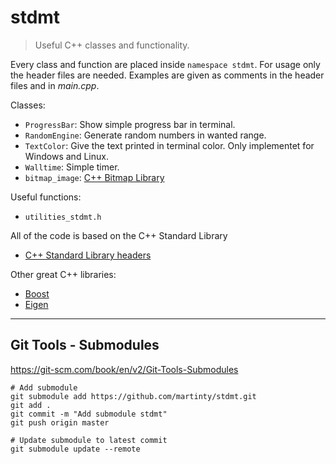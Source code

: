# stdmt

> Useful C++ classes and functionality.

Every class and function are placed inside `namespace stdmt`. For usage only the header files are needed. Examples are given as comments in the header files and in *main.cpp*.

Classes:
- `ProgressBar`: Show simple progress bar in terminal. 
- `RandomEngine`: Generate random numbers in wanted range.
- `TextColor`: Give the text printed in terminal color. Only implementet for Windows and Linux.
- `Walltime`: Simple timer.
- `bitmap_image`:  [C++ Bitmap Library](http://www.partow.net/programming/bitmap/index.html)

Useful functions:
- `utilities_stdmt.h`

All of the code is based on the C++ Standard Library
- [C++ Standard Library headers](https://en.cppreference.com/w/cpp/header)

Other great C++ libraries:
- [Boost](https://www.boost.org/)
- [Eigen](https://eigen.tuxfamily.org/index.php?title=Main_Page)

---

## Git Tools - Submodules
https://git-scm.com/book/en/v2/Git-Tools-Submodules

```
# Add submodule
git submodule add https://github.com/martinty/stdmt.git
git add .
git commit -m "Add submodule stdmt"
git push origin master

# Update submodule to latest commit
git submodule update --remote
```
